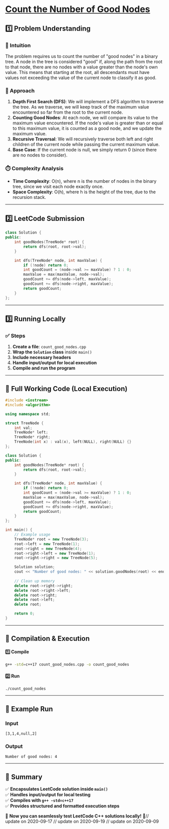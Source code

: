 # **[Count the Number of Good Nodes](https://leetcode.com/problems/count-the-number-of-good-nodes/description/)**  

## **1️⃣ Problem Understanding**  
### **📌 Intuition**  
The problem requires us to count the number of "good nodes" in a binary tree. A node in the tree is considered "good" if, along the path from the root to that node, there are no nodes with a value greater than the node's own value. This means that starting at the root, all descendants must have values not exceeding the value of the current node to classify it as good.

### **🚀 Approach**  
1. **Depth First Search (DFS)**: We will implement a DFS algorithm to traverse the tree. As we traverse, we will keep track of the maximum value encountered so far from the root to the current node.
2. **Counting Good Nodes**: At each node, we will compare its value to the maximum value encountered. If the node's value is greater than or equal to this maximum value, it is counted as a good node, and we update the maximum value.
3. **Recursive Traversal**: We will recursively traverse both left and right children of the current node while passing the current maximum value.
4. **Base Case**: If the current node is null, we simply return 0 (since there are no nodes to consider).

### **⏱️ Complexity Analysis**  
- **Time Complexity**: O(n), where n is the number of nodes in the binary tree, since we visit each node exactly once.  
- **Space Complexity**: O(h), where h is the height of the tree, due to the recursion stack.

---  

## **2️⃣ LeetCode Submission**  
```cpp
class Solution {
public:
    int goodNodes(TreeNode* root) {
        return dfs(root, root->val);
    }

    int dfs(TreeNode* node, int maxValue) {
        if (!node) return 0;        
        int goodCount = (node->val >= maxValue) ? 1 : 0;
        maxValue = max(maxValue, node->val);        
        goodCount += dfs(node->left, maxValue);
        goodCount += dfs(node->right, maxValue);
        return goodCount;
    }
};
```  

---  

## **3️⃣ Running Locally**  
### **✅ Steps**  
1. **Create a file**: `count_good_nodes.cpp`  
2. **Wrap the `Solution` class** inside `main()`  
3. **Include necessary headers**  
4. **Handle input/output for local execution**  
5. **Compile and run the program**  

---  

## **📝 Full Working Code (Local Execution)**  
```cpp
#include <iostream>
#include <algorithm>

using namespace std;

struct TreeNode {
    int val;
    TreeNode* left;
    TreeNode* right;
    TreeNode(int x) : val(x), left(NULL), right(NULL) {}
};

class Solution {
public:
    int goodNodes(TreeNode* root) {
        return dfs(root, root->val);
    }

    int dfs(TreeNode* node, int maxValue) {
        if (!node) return 0;        
        int goodCount = (node->val >= maxValue) ? 1 : 0;
        maxValue = max(maxValue, node->val);        
        goodCount += dfs(node->left, maxValue);
        goodCount += dfs(node->right, maxValue);
        return goodCount;
    }
};

int main() {
    // Example usage
    TreeNode* root = new TreeNode(3);
    root->left = new TreeNode(1);
    root->right = new TreeNode(4);
    root->right->left = new TreeNode(1);
    root->right->right = new TreeNode(5);

    Solution solution;
    cout << "Number of good nodes: " << solution.goodNodes(root) << endl;
    
    // Clean up memory
    delete root->right->right;
    delete root->right->left;
    delete root->right;
    delete root->left;
    delete root;

    return 0;
}
```  

---  

## **🔧 Compilation & Execution**  
#### **1️⃣ Compile**  
```bash
g++ -std=c++17 count_good_nodes.cpp -o count_good_nodes
```  

#### **2️⃣ Run**  
```bash
./count_good_nodes
```  

---  

## **🎯 Example Run**  
### **Input**  
```
[3,1,4,null,2]
```  
### **Output**  
```
Number of good nodes: 4
```  

---  

## **📌 Summary**  
✅ **Encapsulates LeetCode solution inside `main()`**  
✅ **Handles input/output for local testing**  
✅ **Compiles with `g++ -std=c++17`**  
✅ **Provides structured and formatted execution steps**  

🚀 **Now you can seamlessly test LeetCode C++ solutions locally!** 🚀// update on 2020-09-17
// update on 2020-09-19
// update on 2020-09-09
